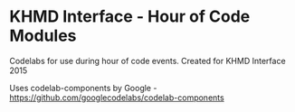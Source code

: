 KHMD Interface - Hour of Code Modules
=====================================

Codelabs for use during hour of code events. Created for KHMD Interface 2015  


Uses codelab-components by Google
-<https://github.com/googlecodelabs/codelab-components>

 

 
